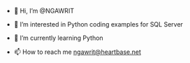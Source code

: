 - 👋 Hi, I’m @NGAWRIT
- 👀 I’m interested in Python coding examples for SQL Server
- 🌱 I’m currently learning Python

- 📫 How to reach me ngawrit@heartbase.net

<!---
NGAWRIT/NGAWRIT is a ✨ special ✨ repository because its `README.md` (this file) appears on your GitHub profile.
You can click the Preview link to take a look at your changes.
--->

